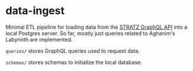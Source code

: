 # data-ingest
Minimal ETL pipeline for loading data from the [STRATZ GraphQL API](https://stratz.com/api) into a local Postgres server. So far, mostly just queries related to Aghanim's Labyrinth are implemented.

`queries/` stores GraphQL queries used to request data.

`schemas/` stores schemas to initialize the local database.
